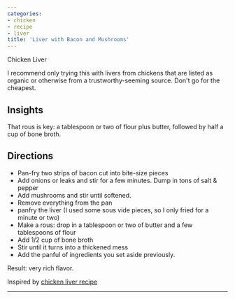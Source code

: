 ```yaml
---
categories:
- chicken
- recipe
- liver
title: 'Liver with Bacon and Mushrooms'
---
```



Chicken Liver

I recommend only trying this with livers from chickens that are listed as organic or otherwise from a trustworthy-seeming source. Don't go for the cheapest.

## Insights
That rous is key: a tablespoon or two of flour plus butter, followed by half a cup of bone broth.

## Directions

- Pan-fry two strips of bacon cut into bite-size pieces
- Add onions or leaks and stir for a few minutes. Dump in tons of salt & pepper
- Add mushrooms and stir until softened.
- Remove everything from the pan
- panfry the liver (I used some sous vide pieces, so I only fried for a minute or two)
- Make a rous: drop in a tablespoon or two of butter and a few tablespoons of flour
- Add 1/2 cup of bone broth
- Stir until it turns into a thickened mess
- Add the panful of ingredients you set aside previously.

Result: very rich flavor.

Inspired by [chicken liver recipe](https://www.munchkintime.com/chicken-liver-recipe-with-bacon-onions-mushroom-sauce/)

***